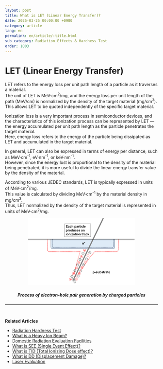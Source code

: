 ```yaml
---
layout: post
title: What is LET (Linear Energy Transfer)?
date: 2025-03-25 00:00:00 +0900
category: article
lang: en
permalink: en/article/:title.html
sub_category: Radiation Effects & Hardness Test
order: 1003
---
```


# LET (Linear Energy Transfer)

LET refers to the energy loss per unit path length of a particle as it traverses a material.  
The unit of LET is MeV·cm<sup>2</sup>/mg, and the energy loss per unit length of the path (MeV/cm) is normalized by the density of the target material (mg/cm<sup>3</sup>).  
This allows LET to be quoted independently of the specific target material.

Ionization loss is a very important process in semiconductor devices, and the characteristics of this ionization process can be represented by LET — the energy accumulated per unit path length as the particle penetrates the target material.  
Here, energy loss refers to the energy of the particle being dissipated as LET and accumulated in the target material.

In general, LET can also be expressed in terms of energy per distance, such as MeV·cm<sup>-1</sup>, eV·nm<sup>-1</sup>, or keV·nm<sup>-1</sup>.  
However, since the energy lost is proportional to the density of the material being penetrated, it is more useful to divide the linear energy transfer value by the density of the material.

According to various JEDEC standards, LET is typically expressed in units of MeV·cm<sup>2</sup>/mg.  
This value is calculated by dividing MeV·cm<sup>-1</sup> by the material density in mg/cm<sup>3</sup>.  
Thus, LET normalized by the density of the target material is represented in units of MeV·cm<sup>2</sup>/mg.

<!-- Centered Image -->
<p align="center"> 
  <img src="/assets/Articles/LET.png" alt="Electron-hole pair generation by charged particles" style="width: 70%;">
</p>

<!-- Image Caption -->
<div align="center"> 
<h5>Process of electron-hole pair generation by charged particles</h5>
</div>

---

<br/>

**Related Articles**
- [Radiation Hardness Test](/en/article/3.방사선-내성-평가.html)
- [What is a Heavy Ion Beam?](/en/article/10.중이온.html)
- [Domestic Radiation Evaluation Facilities](/en/article/19.국내방사선시설.html)
- [What is SEE (Single Event Effect)?](/en/article/1.-SEE.html)
- [What is TID (Total Ionizing Dose effect)?](/en/article/7.TID.html)
- [What is DD (Displacement Damage)?](/en/article/18.DD.html)
- [Laser Evaluation](/en/article/4.레이저평가.html)
